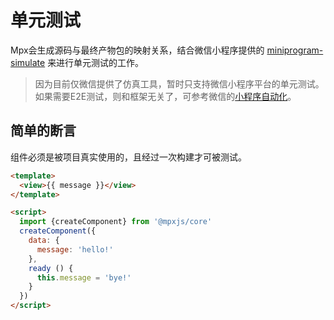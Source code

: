 # 单元测试

Mpx会生成源码与最终产物包的映射关系，结合微信小程序提供的 [miniprogram-simulate](https://github.com/wechat-miniprogram/miniprogram-simulate) 来进行单元测试的工作。

> 因为目前仅微信提供了仿真工具，暂时只支持微信小程序平台的单元测试。如果需要E2E测试，则和框架无关了，可参考微信的[小程序自动化](https://developers.weixin.qq.com/miniprogram/dev/devtools/auto/)。

## 简单的断言

组件必须是被项目真实使用的，且经过一次构建才可被测试。

```html
<template>
  <view>{{ message }}</view>
</template>

<script>
  import {createComponent} from '@mpxjs/core'
  createComponent({
    data: {
      message: 'hello!'
    },
    ready () {
      this.message = 'bye!'
    }
  })
</script>
```

